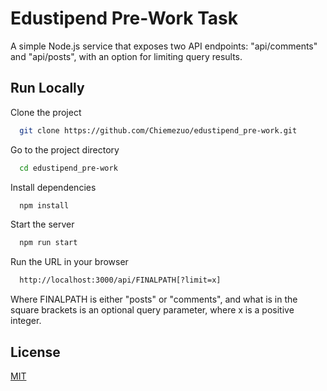 
# Edustipend Pre-Work Task

A simple Node.js service that exposes two API endpoints: "api/comments" and "api/posts", with an option for limiting query results.


## Run Locally

Clone the project

```bash
  git clone https://github.com/Chiemezuo/edustipend_pre-work.git
```

Go to the project directory

```bash
  cd edustipend_pre-work
```

Install dependencies

```bash
  npm install
```

Start the server

```bash
  npm run start
```

Run the URL in your browser
```bash
  http://localhost:3000/api/FINALPATH[?limit=x]
```
Where FINALPATH is either "posts" or "comments", and what is in the square brackets is an optional query parameter, where x is a positive integer.


## License

[MIT](https://choosealicense.com/licenses/mit/)

